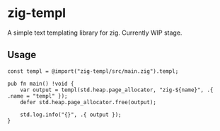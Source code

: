 # zig-templ

A simple text templating library for zig. Currently WIP stage. 

## Usage

```zig
const templ = @import("zig-templ/src/main.zig").templ;

pub fn main() !void {
    var output = templ(std.heap.page_allocator, "zig-${name}", .{ .name = "templ" });
    defer std.heap.page_allocator.free(output);

    std.log.info("{}", .{ output });
}
```
